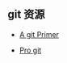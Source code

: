 ## git 资源

- [A git Primer](http://danielmiessler.com/study/git/)

- [Pro git](http://git-scm.com/documentation)
